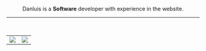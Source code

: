 <p align="center">
  Danluis is a <b>Software</b> developer with experience in the website.
</p>
<hr>
</br>

<table>
<td>
  <a href="https://github.com/anuraghazra/github-readme-stats">
  	<img align="center" src="https://github-readme-stats.vercel.app/api?username=Danluis&theme=dracula" />
	</a>
</td>
<td>
	<a href="https://github.com/anuraghazra/convoychat">
  	<img align="center" src="https://github-readme-stats.vercel.app/api/top-langs/?username=Danluis&layout=compact&theme=tokyonight" />
	</a>
</td>

</table>
